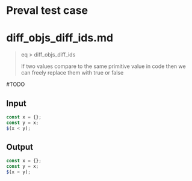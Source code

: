 # Preval test case

# diff_objs_diff_ids.md

> eq > diff_objs_diff_ids
>
> If two values compare to the same primitive value in code then we can freely replace them with true or false

#TODO

## Input

`````js filename=intro
const x = {};
const y = x;
$(x < y);
`````

## Output

`````js filename=intro
const x = {};
const y = x;
$(x < y);
`````
